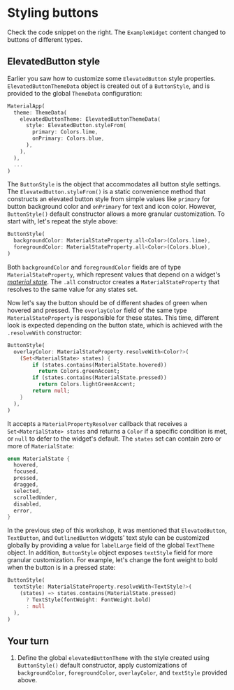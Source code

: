 # Styling buttons

Check the code snippet on the right. The `ExampleWidget` content changed to buttons of different types.

## ElevatedButton style

Earlier you saw how to customize some `ElevatedButton` style properties. `ElevatedButtonThemeData` object is created out of a `ButtonStyle`, and is provided to the global `ThemeData` configuration:

```dart
MaterialApp(
  theme: ThemeData(
    elevatedButtonTheme: ElevatedButtonThemeData(
      style: ElevatedButton.styleFrom(
        primary: Colors.lime,
        onPrimary: Colors.blue,
      ),
    ),
  ),
  ...
)
```

The `ButtonStyle` is the object that accommodates all button style settings. The `ElevatedButton.styleFrom()` is a static convenience method that constructs an elevated button style from simple values like `primary` for button background color and `onPrimary` for text and icon color. However, `ButtonStyle()` default constructor allows a more granular customization. To start with, let's repeat the style above:

```dart
ButtonStyle(
  backgroundColor: MaterialStateProperty.all<Color>(Colors.lime),
  foregroundColor: MaterialStateProperty.all<Color>(Colors.blue),
)
```

Both `backgroundColor` and `foregroundColor` fields are of type `MaterialStateProperty`, which represent values that depend on a widget's [*material state*](https://material.io/design/interaction/states.html). The `.all` constructor creates a `MaterialStateProperty` that resolves to the same value for any states set.

Now let's say the button should be of different shades of green when hovered and pressed. The `overlayColor` field of the same type `MaterialStateProperty` is responsible for these states. This time, different look is expected depending on the button state, which is achieved with the `.resolveWith` constructor:

```dart
ButtonStyle(
  overlayColor: MaterialStateProperty.resolveWith<Color?>(
    (Set<MaterialState> states) {
        if (states.contains(MaterialState.hovered))
          return Colors.greenAccent;
        if (states.contains(MaterialState.pressed))
          return Colors.lightGreenAccent;
        return null;
    }
  ),
)
```

It accepts a `MaterialPropertyResolver` callback that receives a `Set<MaterialState> states` and returns a `Color` if a specific condition is met, or `null` to defer to the widget's default. The `states` set can contain zero or more of `MaterialState`:

```dart
enum MaterialState {
  hovered,
  focused,
  pressed,
  dragged,
  selected,
  scrolledUnder,
  disabled,
  error,
}
```

In the previous step of this workshop, it was mentioned that `ElevatedButton`, `TextButton`, and `OutlinedButton` widgets' text style can be customized globally by providing a value for `labelLarge` field of the global `TextTheme` object. In addition, `ButtonStyle` object exposes `textStyle` field for more granular customization. For example, let's change the font weight to bold when the button is in a pressed state:

```dart
ButtonStyle(
  textStyle: MaterialStateProperty.resolveWith<TextStyle?>(
    (states) => states.contains(MaterialState.pressed)
      ? TextStyle(fontWeight: FontWeight.bold)
      : null
  ),
)
```

## Your turn

1. Define the global `elevatedButtonTheme` with the style created using `ButtonStyle()` default constructor, apply customizations of `backgroundColor`, `foregroundColor`, `overlayColor`, and `textStyle` provided above.
